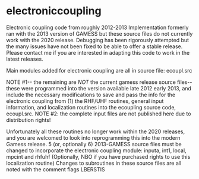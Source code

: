 # electroniccoupling
Electronic coupling code from roughly 2012-2013
Implementation formerly ran with the 2013 version of GAMESS but these source files do not currently work with the 2020 release. Debugging has been rigorously attempted but the many issues have not been fixed to be able to offer a stable release.
Please contact me if you are interested in adapting this code to work in the latest releases.

Main modules added for electronic coupling are all in source file:  ecoupl.src

NOTE #1-- the remaining are *NOT* the current gamess release source files-- these were programmed into the version available late 2012 early 2013, and include the necessary modifications to save and pass the info for the electronic coupling from (1) the RHF/UHF routines, general input information, and localization routines into the ecoupling source code, ecoupl.src.
NOTE #2:  the complete input files are not published here due to distribution rights!

Unfortunately all these routines no longer work within the 2020 releases, and you are welcomed to look into reprogramming this into the modern Gamess release.
5 (or, optionally 6) 2013-GAMESS source files must be changed to incorporate the electronic coupling module: inputa, int1, local, mpcint and rhfuhf (Optionally, NBO if you have purchased rights to use this localization routine) Changes to subroutines in these source files are all noted with the comment flags LBERSTIS
